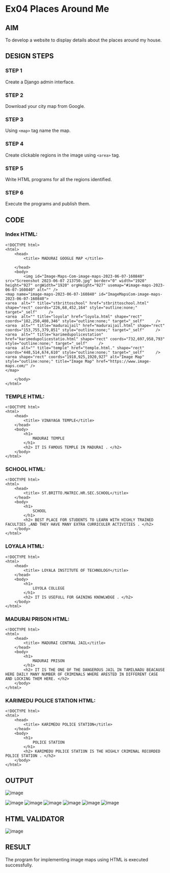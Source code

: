 # Ex04 Places Around Me
## AIM
To develop a website to display details about the places around my house.

## DESIGN STEPS

### STEP 1
Create a Django admin interface.

### STEP 2
Download your city map from Google.

### STEP 3
Using ```<map>``` tag name the map.

### STEP 4
Create clickable regions in the image using ```<area>``` tag.

### STEP 5
Write HTML programs for all the regions identified.

### STEP 6
Execute the programs and publish them.

## CODE
### Index HTML:
```
<!DOCTYPE html>
<html>
    <head>
        <title> MADURAI GOOGLE MAP </title>

    </head>
    <body>
        <img id="Image-Maps-Com-image-maps-2023-06-07-160840" src="Screenshot 2023-06-07 213750.jpg" border="0" width="1920" height="927" orgWidth="1920" orgHeight="927" usemap="#image-maps-2023-06-07-160840" alt="" />
<map name="image-maps-2023-06-07-160840" id="ImageMapsCom-image-maps-2023-06-07-160840">
<area  alt="" title="stbrittoschool" href="stbrittoschool.html" shape="rect" coords="226,68,452,164" style="outline:none;" target="_self"     />
<area  alt="" title="loyola" href="loyola.html" shape="rect" coords="182,250,408,346" style="outline:none;" target="_self"     />
<area  alt="" title="maduraijail" href="maduraijail.html" shape="rect" coords="153,755,379,851" style="outline:none;" target="_self"     />
<area  alt="" title="karimedupolicestation" href="karimedupolicestatio.html" shape="rect" coords="732,697,958,793" style="outline:none;" target="_self"     />
<area  alt="" title="temple" href="temple.html." shape="rect" coords="448,514,674,610" style="outline:none;" target="_self"     />
<area shape="rect" coords="1918,925,1920,927" alt="Image Map" style="outline:none;" title="Image Map" href="https://www.image-maps.com/" />
</map>

    </body>
</html>
```
### TEMPLE HTML:
```
<!DOCTYPE html>
<html>
    <head>
        <title> VINAYAGA TEMPLE</title>
    </head>
    <body>
        <h1>
            MADURAI TEMPLE
        </h1>
        <h2> IT IS FAMOUS TEMPLE IN MADURAI . </h2>
    </body>
</html>
```
### SCHOOL HTML:
```
<!DOCTYPE html>
<html>
    <head>
        <title> ST.BRITTO.MATRIC.HR.SEC.SCHOOL</title>
    </head>
    <body>
        <h1>
            SCHOOL
        </h1>
        <h2> BEST PLACE FOR STUDENTS TO LEARN WITH HIGHLY TRAINED FACULTIES ,AND THEY HAVE MANY EXTRA CURRICULER ACTIVITIES . </h2>
    </body>
</html>
```
### LOYALA HTML:
```
<!DOCTYPE html>
<html>
    <head>
        <title> LOYALA INSTITUTE OF TECHNOLOGY</title>
    </head>
    <body>
        <h1>
            LOYOLA COLLEGE
        </h1>
        <h2> IT IS USEFULL FOR GAINING KNOWLWDGE . </h2>
    </body>
</html>
```
### MADURAI PRISON HTML:
```
<!DOCTYPE html>
<html>
    <head>
        <title> MADURAI CENTRAL JAIL</title>
    </head>
    <body>
        <h1>
            MADURAI PRISON
        </h1>
        <h2> IT IS THE ONE OF THE DANGEROUS JAIL IN TAMILNADU BEACAUSE HERE DAILY MANY NUMBER OF CRIMINALS WHERE ARESTED IN DIFFERENT CASE AND LOCKING THEM HERE. </h2>
    </body>
</html>
```
### KARIMEDU POLICE STATION HTML:
```
<!DOCTYPE html>
<html>
    <head>
        <title> KARIMEDU POLICE STATION</title>
    </head>
    <body>
        <h1>
            POLICE STATION
        </h1>
        <h2> KARIMEDU POLICE STATION IS THE HIGHLY CRIMINAL RECORDED POLICE STATION . </h2>
    </body>
</html>
```
## OUTPUT
![image](https://github.com/SAILESHKUMAR33/NearMe/assets/113497410/ee8eaf90-2070-41c1-b300-5c46e9676fe5)


![image](https://github.com/SAILESHKUMAR33/NearMe/assets/113497410/8aab0cfa-a634-4fa4-b357-01bcb3de54a2)
![image](https://github.com/SAILESHKUMAR33/NearMe/assets/113497410/a7034fa2-b735-46fa-a07d-a1ebaf1b2377)
![image](https://github.com/SAILESHKUMAR33/NearMe/assets/113497410/77fe71bd-a2c6-4858-ae28-e98ca6bd80fb)
![image](https://github.com/SAILESHKUMAR33/NearMe/assets/113497410/f7e3dfb4-adb1-4a65-b843-7f7d8af0dfde)
![image](https://github.com/SAILESHKUMAR33/NearMe/assets/113497410/fb543283-b066-42cc-ba5e-f76afef0955e)
![image](https://github.com/SAILESHKUMAR33/NearMe/assets/113497410/6448b70f-d918-404d-85b9-5b44a64523ae)


## HTML VALIDATOR

![image](https://github.com/SAILESHKUMAR33/NearMe/assets/113497410/43b8d672-97cc-49b3-93fa-b1e5077bd2af)


## RESULT
The program for implementing image maps using HTML is executed successfully.
